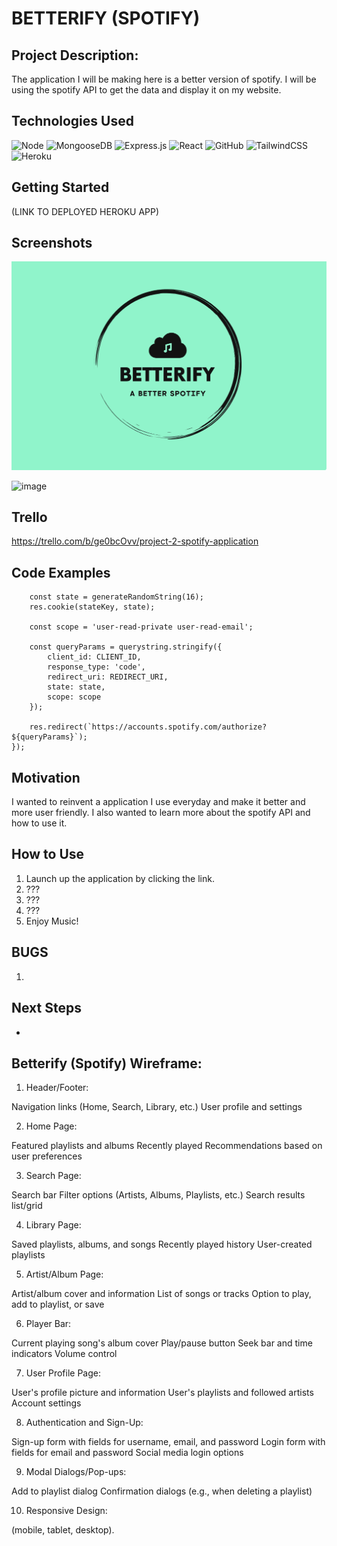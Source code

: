 # BETTERIFY (SPOTIFY)



## Project Description: 

The application I will be making here is a better version of spotify.
I will be using the spotify API to get the data and display it on my website.


## Technologies Used

![Node](https://img.shields.io/badge/-Node-05122A?style=flat&logo=node.js)
![MongooseDB](https://img.shields.io/badge/-MongoDB-05122A?style=flat&logo=mongodb)
![Express.js](https://img.shields.io/badge/express.js-%23404d59.svg?style=for-the-badge&logo=express&logoColor=%2361DAFB)
![React](https://img.shields.io/badge/react-%2320232a.svg?style=for-the-badge&logo=react&logoColor=%2361DAFB)
![GitHub](https://img.shields.io/badge/github-%23121011.svg?style=for-the-badge&logo=github&logoColor=white)
![TailwindCSS](https://img.shields.io/badge/tailwindcss-%2338B2AC.svg?style=for-the-badge&logo=tailwind-css&logoColor=white)
![Heroku](https://img.shields.io/badge/-Heroku-05122A?style=flat&logo=heroku)



## Getting Started

(LINK TO DEPLOYED HEROKU APP)

## Screenshots

![image](https://github.com/rehanhussa/Betterify/blob/main/Betterify.png)

![image](myqdefault.jpg)

## Trello

https://trello.com/b/ge0bcOvv/project-2-spotify-application

## Code Examples

```app.get('/login', (req, res) => {
    const state = generateRandomString(16);
    res.cookie(stateKey, state);

    const scope = 'user-read-private user-read-email';

    const queryParams = querystring.stringify({
        client_id: CLIENT_ID,
        response_type: 'code',
        redirect_uri: REDIRECT_URI,
        state: state,
        scope: scope
    });

    res.redirect(`https://accounts.spotify.com/authorize?${queryParams}`);
});
```


## Motivation

I wanted to reinvent a application I use everyday and make it better and more user friendly. I also wanted to learn more about the spotify API and how to use it.

## How to Use
1. Launch up the application by clicking the link.
2. ???
3. ???
4. ???
5. Enjoy Music!


## BUGS 
1. 

## Next Steps
* 


## Betterify (Spotify) Wireframe: 

1. Header/Footer:

Navigation links (Home, Search, Library, etc.)
User profile and settings

2. Home Page:

Featured playlists and albums
Recently played
Recommendations based on user preferences

3. Search Page:

Search bar
Filter options (Artists, Albums, Playlists, etc.)
Search results list/grid

4. Library Page:

Saved playlists, albums, and songs
Recently played history
User-created playlists


5. Artist/Album Page:

Artist/album cover and information
List of songs or tracks
Option to play, add to playlist, or save

6. Player Bar:

Current playing song's album cover
Play/pause button
Seek bar and time indicators
Volume control

7. User Profile Page:

User's profile picture and information
User's playlists and followed artists
Account settings

8. Authentication and Sign-Up:

Sign-up form with fields for username, email, and password
Login form with fields for email and password
Social media login options

9. Modal Dialogs/Pop-ups:

Add to playlist dialog
Confirmation dialogs (e.g., when deleting a playlist)

10. Responsive Design:

(mobile, tablet, desktop).